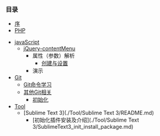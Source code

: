 ### 目录
- [序](./README.md)
- [PHP](./PHP/README.md)
+ [javaScript](./JS/README.md)
    + [jQuery-contentMenu](./JS/jQuery_contentMenu/README.md)
        + 属性（参数）解析
            - [创建与设置](./JS/jQuery_contentMenu/documentation/option.md)
        + 演示
+ [Git](./Git/README.md)
    - [Git命令学习](./Git/LearnCommand/README.md)
    + [其他Git相关](./Git/Other/README.md)
        - [初始化](./Git/Other/Init.md)
+ [Tool](./Tool/README.md)
    + [Sublime Text 3](./Tool/Sublime Text 3/README.md)
        - [初始化插件安装及介绍](./Tool/Sublime Text 3/SublimeText3_init_install_package.md)